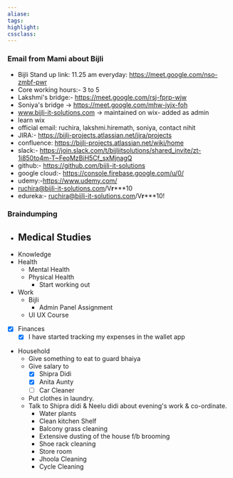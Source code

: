 ```yaml
---
aliase:  
tags:
highlight:  
cssclass:
---
```


### Email from Mami about Bijli
- Bijli Stand up link: 11.25 am everyday: https://meet.google.com/nso-zmbf-pwr
- Core working hours:- 3 to 5
- Lakshmi's bridge:-  https://meet.google.com/rsj-fprp-wjw
- Soniya's bridge → https://meet.google.com/mhw-jyjx-foh
- www.bijli-it-solutions.com -> maintained on wix- added as admin
- learn wix
- official email: ruchira, lakshmi.hiremath, soniya, contact nihit
- JIRA:- https://bijli-projects.atlassian.net/jira/projects
- confluence: https://bijli-projects.atlassian.net/wiki/home
- slack:- https://join.slack.com/t/bijliitsolutions/shared_invite/zt-1i850to4m-T~FeoMzBiH5Cf_sxMjnagQ
- github:- https://github.com/bijli-it-solutions
- google cloud:- https://console.firebase.google.com/u/0/
- udemy:-https://www.udemy.com/
- ruchira@bijli-it-solutions.com/V**r*****10
- edureka:- ruchira@bijli-it-solutions.com/V**r*****10!


### Braindumping
- Medical Studies
	- 
- Knowledge
- Health
	- Mental Health
	- Physical Health
		- Start working out
- Work
	- Bijli
		- Admin Panel Assignment
	- UI UX Course
- [x] Finances
	- [x] I have started tracking my expenses in the wallet app
- Household
	- Give something to eat to guard bhaiya
	- Give salary to 
		- [x] Shipra Didi
		- [x] Anita Aunty
		- [ ] Car Cleaner
	- Put clothes in laundry.
	- Talk to Shipra didi & Neelu didi about evening's work & co-ordinate.
		- Water plants
		- Clean kitchen Shelf
		- Balcony grass cleaning
		- Extensive dusting of the house f/b brooming
		- Shoe rack cleaning
		- Store room 
		- Jhoola Cleaning
		- Cycle Cleaning
